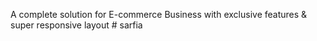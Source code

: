 A complete solution for E-commerce Business with exclusive features & super responsive layout
#   s a r f i a  
 